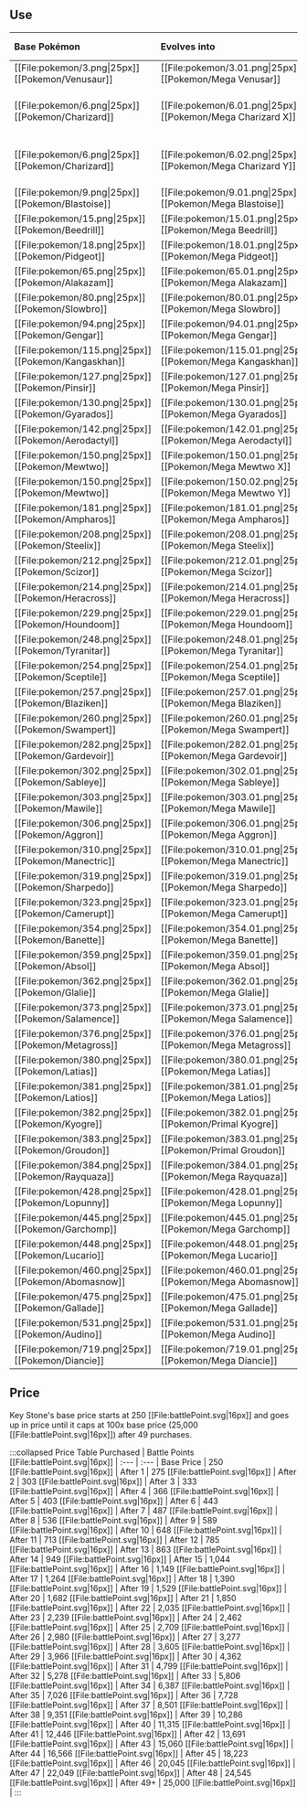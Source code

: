 ## Use
Base Pokémon |Evolves into |Available in
:---|:---|:---
[[File:pokemon/3.png\|25px]] [[Pokemon/Venusaur]]  | [[File:pokemon/3.01.png\|25px]] [[Pokemon/Mega Venusar]] |Kalos onward
[[File:pokemon/6.png\|25px]] [[Pokemon/Charizard]]  | [[File:pokemon/6.01.png\|25px]] [[Pokemon/Mega Charizard X]] |Kalos onward during the day
[[File:pokemon/6.png\|25px]] [[Pokemon/Charizard]]  | [[File:pokemon/6.02.png\|25px]] [[Pokemon/Mega Charizard Y]] |Kalos onward during the night
[[File:pokemon/9.png\|25px]] [[Pokemon/Blastoise]]  | [[File:pokemon/9.01.png\|25px]] [[Pokemon/Mega Blastoise]] |Kalos onward
[[File:pokemon/15.png\|25px]] [[Pokemon/Beedrill]]  | [[File:pokemon/15.01.png\|25px]] [[Pokemon/Mega Beedrill]] |Kalos onward
[[File:pokemon/18.png\|25px]] [[Pokemon/Pidgeot]]  | [[File:pokemon/18.01.png\|25px]] [[Pokemon/Mega Pidgeot]] |Kalos onward
[[File:pokemon/65.png\|25px]] [[Pokemon/Alakazam]]  | [[File:pokemon/65.01.png\|25px]] [[Pokemon/Mega Alakazam]] |Kalos onward
[[File:pokemon/80.png\|25px]] [[Pokemon/Slowbro]]  | [[File:pokemon/80.01.png\|25px]] [[Pokemon/Mega Slowbro]] |Kalos onward
[[File:pokemon/94.png\|25px]] [[Pokemon/Gengar]]  | [[File:pokemon/94.01.png\|25px]] [[Pokemon/Mega Gengar]] |Kalos onward
[[File:pokemon/115.png\|25px]] [[Pokemon/Kangaskhan]]  | [[File:pokemon/115.01.png\|25px]] [[Pokemon/Mega Kangaskhan]] |Kalos onward
[[File:pokemon/127.png\|25px]] [[Pokemon/Pinsir]]  | [[File:pokemon/127.01.png\|25px]] [[Pokemon/Mega Pinsir]] |Kalos onward
[[File:pokemon/130.png\|25px]] [[Pokemon/Gyarados]]  | [[File:pokemon/130.01.png\|25px]] [[Pokemon/Mega Gyarados]] |Kalos onward
[[File:pokemon/142.png\|25px]] [[Pokemon/Aerodactyl]]  | [[File:pokemon/142.01.png\|25px]] [[Pokemon/Mega Aerodactyl]] |Kalos onward
[[File:pokemon/150.png\|25px]] [[Pokemon/Mewtwo]]  | [[File:pokemon/150.01.png\|25px]] [[Pokemon/Mega Mewtwo X]] |Kalos onward
[[File:pokemon/150.png\|25px]] [[Pokemon/Mewtwo]]  | [[File:pokemon/150.02.png\|25px]] [[Pokemon/Mega Mewtwo Y]] |Kalos onward
[[File:pokemon/181.png\|25px]] [[Pokemon/Ampharos]]  | [[File:pokemon/181.01.png\|25px]] [[Pokemon/Mega Ampharos]] |Kalos onward
[[File:pokemon/208.png\|25px]] [[Pokemon/Steelix]]  | [[File:pokemon/208.01.png\|25px]] [[Pokemon/Mega Steelix]] |Kalos onward
[[File:pokemon/212.png\|25px]] [[Pokemon/Scizor]]  | [[File:pokemon/212.01.png\|25px]] [[Pokemon/Mega Scizor]] |Kalos onward
[[File:pokemon/214.png\|25px]] [[Pokemon/Heracross]]  | [[File:pokemon/214.01.png\|25px]] [[Pokemon/Mega Heracross]] |Kalos onward
[[File:pokemon/229.png\|25px]] [[Pokemon/Houndoom]]  | [[File:pokemon/229.01.png\|25px]] [[Pokemon/Mega Houndoom]] |Kalos onward
[[File:pokemon/248.png\|25px]] [[Pokemon/Tyranitar]]  | [[File:pokemon/248.01.png\|25px]] [[Pokemon/Mega Tyranitar]] |Kalos onward
[[File:pokemon/254.png\|25px]] [[Pokemon/Sceptile]]  | [[File:pokemon/254.01.png\|25px]] [[Pokemon/Mega Sceptile]] |Kalos onward
[[File:pokemon/257.png\|25px]] [[Pokemon/Blaziken]]  | [[File:pokemon/257.01.png\|25px]] [[Pokemon/Mega Blaziken]] |Kalos onward
[[File:pokemon/260.png\|25px]] [[Pokemon/Swampert]]  | [[File:pokemon/260.01.png\|25px]] [[Pokemon/Mega Swampert]] |Kalos onward
[[File:pokemon/282.png\|25px]] [[Pokemon/Gardevoir]]  | [[File:pokemon/282.01.png\|25px]] [[Pokemon/Mega Gardevoir]] |Kalos onward
[[File:pokemon/302.png\|25px]] [[Pokemon/Sableye]]  | [[File:pokemon/302.01.png\|25px]] [[Pokemon/Mega Sableye]] |Kalos onward
[[File:pokemon/303.png\|25px]] [[Pokemon/Mawile]]  | [[File:pokemon/303.01.png\|25px]] [[Pokemon/Mega Mawile]] |Kalos onward
[[File:pokemon/306.png\|25px]] [[Pokemon/Aggron]]  | [[File:pokemon/306.01.png\|25px]] [[Pokemon/Mega Aggron]] |Kalos onward
[[File:pokemon/310.png\|25px]] [[Pokemon/Manectric]]  | [[File:pokemon/310.01.png\|25px]] [[Pokemon/Mega Manectric]] |Kalos onward
[[File:pokemon/319.png\|25px]] [[Pokemon/Sharpedo]]  | [[File:pokemon/319.01.png\|25px]] [[Pokemon/Mega Sharpedo]] |Kalos onward
[[File:pokemon/323.png\|25px]] [[Pokemon/Camerupt]]  | [[File:pokemon/323.01.png\|25px]] [[Pokemon/Mega Camerupt]] |Kalos onward
[[File:pokemon/354.png\|25px]] [[Pokemon/Banette]]  | [[File:pokemon/354.01.png\|25px]] [[Pokemon/Mega Banette]] |Kalos onward
[[File:pokemon/359.png\|25px]] [[Pokemon/Absol]]  | [[File:pokemon/359.01.png\|25px]] [[Pokemon/Mega Absol]] |Kalos onward
[[File:pokemon/362.png\|25px]] [[Pokemon/Glalie]]  | [[File:pokemon/362.01.png\|25px]] [[Pokemon/Mega Glalie]] |Kalos onward
[[File:pokemon/373.png\|25px]] [[Pokemon/Salamence]]  | [[File:pokemon/373.01.png\|25px]] [[Pokemon/Mega Salamence]] |Kalos onward
[[File:pokemon/376.png\|25px]] [[Pokemon/Metagross]]  | [[File:pokemon/376.01.png\|25px]] [[Pokemon/Mega Metagross]] |Kalos onward
[[File:pokemon/380.png\|25px]] [[Pokemon/Latias]]  | [[File:pokemon/380.01.png\|25px]] [[Pokemon/Mega Latias]] |Kalos onward
[[File:pokemon/381.png\|25px]] [[Pokemon/Latios]]  | [[File:pokemon/381.01.png\|25px]] [[Pokemon/Mega Latios]] |Kalos onward
[[File:pokemon/382.png\|25px]] [[Pokemon/Kyogre]]  | [[File:pokemon/382.01.png\|25px]] [[Pokemon/Primal Kyogre]] |Kalos onward
[[File:pokemon/383.png\|25px]] [[Pokemon/Groudon]]  | [[File:pokemon/383.01.png\|25px]] [[Pokemon/Primal Groudon]] |Kalos onward
[[File:pokemon/384.png\|25px]] [[Pokemon/Rayquaza]]  | [[File:pokemon/384.01.png\|25px]] [[Pokemon/Mega Rayquaza]] |Kalos onward
[[File:pokemon/428.png\|25px]] [[Pokemon/Lopunny]]  | [[File:pokemon/428.01.png\|25px]] [[Pokemon/Mega Lopunny]] |Kalos onward
[[File:pokemon/445.png\|25px]] [[Pokemon/Garchomp]]  | [[File:pokemon/445.01.png\|25px]] [[Pokemon/Mega Garchomp]] |Kalos onward
[[File:pokemon/448.png\|25px]] [[Pokemon/Lucario]]  | [[File:pokemon/448.01.png\|25px]] [[Pokemon/Mega Lucario]] |Kalos onward
[[File:pokemon/460.png\|25px]] [[Pokemon/Abomasnow]]  | [[File:pokemon/460.01.png\|25px]] [[Pokemon/Mega Abomasnow]] |Kalos onward
[[File:pokemon/475.png\|25px]] [[Pokemon/Gallade]]  | [[File:pokemon/475.01.png\|25px]] [[Pokemon/Mega Gallade]] |Kalos onward
[[File:pokemon/531.png\|25px]] [[Pokemon/Audino]]  | [[File:pokemon/531.01.png\|25px]] [[Pokemon/Mega Audino]] |Kalos onward
[[File:pokemon/719.png\|25px]] [[Pokemon/Diancie]]  | [[File:pokemon/719.01.png\|25px]] [[Pokemon/Mega Diancie]] |Kalos onward

## Price
Key Stone's base price starts at 250 [[File:battlePoint.svg\|16px]] and goes up in price until it caps at 100x base price (25,000 [[File:battlePoint.svg\|16px]]) after 49 purchases.

:::collapsed Price Table
Purchased | Battle Points [[File:battlePoint.svg\|16px]] |
:--- | :--- |
Base Price | 250 [[File:battlePoint.svg\|16px]] |
After 1 | 275 [[File:battlePoint.svg\|16px]] |
After 2 | 303 [[File:battlePoint.svg\|16px]] |
After 3 | 333 [[File:battlePoint.svg\|16px]] |
After 4 | 366 [[File:battlePoint.svg\|16px]] |
After 5 | 403 [[File:battlePoint.svg\|16px]] |
After 6 | 443 [[File:battlePoint.svg\|16px]] |
After 7 | 487 [[File:battlePoint.svg\|16px]] |
After 8 | 536 [[File:battlePoint.svg\|16px]] |
After 9 | 589 [[File:battlePoint.svg\|16px]] |
After 10 | 648 [[File:battlePoint.svg\|16px]] |
After 11 | 713 [[File:battlePoint.svg\|16px]] |
After 12 | 785 [[File:battlePoint.svg\|16px]] |
After 13 | 863 [[File:battlePoint.svg\|16px]] |
After 14 | 949 [[File:battlePoint.svg\|16px]] |
After 15 | 1,044 [[File:battlePoint.svg\|16px]] |
After 16 | 1,149 [[File:battlePoint.svg\|16px]] |
After 17 | 1,264 [[File:battlePoint.svg\|16px]] |
After 18 | 1,390 [[File:battlePoint.svg\|16px]] |
After 19 | 1,529 [[File:battlePoint.svg\|16px]] |
After 20 | 1,682 [[File:battlePoint.svg\|16px]] |
After 21 | 1,850 [[File:battlePoint.svg\|16px]] |
After 22 | 2,035 [[File:battlePoint.svg\|16px]] |
After 23 | 2,239 [[File:battlePoint.svg\|16px]] |
After 24 | 2,462 [[File:battlePoint.svg\|16px]] |
After 25 | 2,709 [[File:battlePoint.svg\|16px]] |
After 26 | 2,980 [[File:battlePoint.svg\|16px]] |
After 27 | 3,277 [[File:battlePoint.svg\|16px]] |
After 28 | 3,605 [[File:battlePoint.svg\|16px]] |
After 29 | 3,966 [[File:battlePoint.svg\|16px]] |
After 30 | 4,362 [[File:battlePoint.svg\|16px]] |
After 31 | 4,799 [[File:battlePoint.svg\|16px]] |
After 32 | 5,278 [[File:battlePoint.svg\|16px]] |
After 33 | 5,806 [[File:battlePoint.svg\|16px]] |
After 34 | 6,387 [[File:battlePoint.svg\|16px]] |
After 35 | 7,026 [[File:battlePoint.svg\|16px]] |
After 36 | 7,728 [[File:battlePoint.svg\|16px]] |
After 37 | 8,501 [[File:battlePoint.svg\|16px]] |
After 38 | 9,351 [[File:battlePoint.svg\|16px]] |
After 39 | 10,286 [[File:battlePoint.svg\|16px]] |
After 40 | 11,315 [[File:battlePoint.svg\|16px]] |
After 41 | 12,446 [[File:battlePoint.svg\|16px]] |
After 42 | 13,691 [[File:battlePoint.svg\|16px]] |
After 43 | 15,060 [[File:battlePoint.svg\|16px]] |
After 44 | 16,566 [[File:battlePoint.svg\|16px]] |
After 45 | 18,223 [[File:battlePoint.svg\|16px]] |
After 46 | 20,045 [[File:battlePoint.svg\|16px]] |
After 47 | 22,049 [[File:battlePoint.svg\|16px]] |
After 48 | 24,545 [[File:battlePoint.svg\|16px]] |
After 49+ | 25,000 [[File:battlePoint.svg\|16px]] |
:::